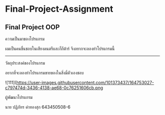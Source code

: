 # Final-Project-Assignment
Final Project OOP
---------------------------------------------------------------------------

ความเป็นมาของโปรแกรม

ผมเป็นคนชื่นชอบในเสียงดนตรีและก็กีต้าร์ จึงอยากจะลองทำโปรแกรมนี้

---------------------------------------------------------------------------
วัตถุประสงค์ของโปรแกรม


อยากที่จะลองทำโปรแกรมขายของในสิ่งมี่ตัวเองชอบ







![111](https://user-images.githubusercontent.com/101373437/164753027-c797474d-3436-4138-ae68-0c76251606cb.png






ผู้พัฒนาโปรแกรม


นาย ปฏิภัทร ดำทองสุก 643450508-6

